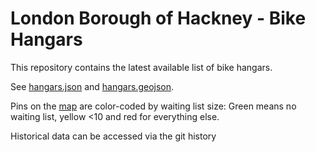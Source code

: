 # London Borough of Hackney - Bike Hangars

This repository contains the latest available list of bike hangars.

See [hangars.json](./hangars.json) and [hangars.geojson](./hangars.geojson).

Pins on the [map](./hangars.geojson) are color-coded by waiting list size: Green means no waiting list, yellow <10 and red for everything else.

Historical data can be accessed via the git history

